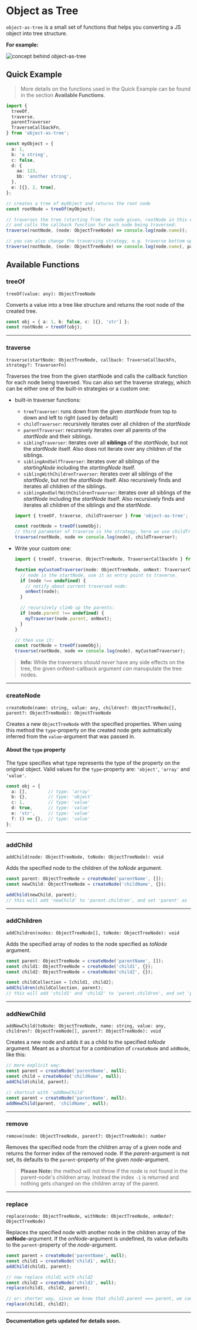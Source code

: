 # Object as Tree

`object-as-tree` is a small set of functions that helps you converting a JS object into tree structure.

**For example:**

![concept behind object-as-tree](https://gitlab.centigrade.de/julian.lang/object-tree/blob/6e771d0bf92c433cd59f50d966ea2af4d7c95fd8/docs/object-as-tree.jpg)

## Quick Example

> More details on the functions used in the Quick Example can be found in the section **Available Functions**.

```ts
import {
  treeOf,
  traverse,
  parentTraverser
  TraverseCallbackFn,
} from 'object-as-tree';

const myObject = {
  a: 1,
  b: 'a string',
  c: false,
  d: {
    aa: 123,
    bb: 'another string',
  },
  e: [{}, 2, true],
};

// creates a tree of myObject and returns the root node
const rootNode = treeOf(myObject);

// traverses the tree (starting from the node given, rootNode in this example)
// and calls the callback function for each node being traversed:
traverse(rootNode, (node: ObjectTreeNode) => console.log(node.name));

// you can also change the traversing strategy, e.g. traverse bottom up:
traverse(rootNode, (node: ObjectTreeNode) => console.log(node.name), parentTraverser);
```

## Available Functions

### treeOf

`treeOf(value: any): ObjectTreeNode`

Converts a value into a tree like structure and returns the root node of the created tree.

```ts
const obj = { a: 1, b: false, c: [{}, 'str'] };
const rootNode = treeOf(obj);
```

---

### traverse

`traverse(startNode: ObjectTreeNode, callback: TraverseCallbackFn, strategy?: TraverserFn)`

Traverses the tree from the given startNode and calls the callback function for each node being traversed. You can also set the traverse strategy, which can be either one of the built-in strategies or a custom one:

- built-in traverser functions:

  - `treeTraverser`: runs down from the given _startNode_ from top to down and left to right (used by default)
  - `childTraverser`: recursively iterates over all children of the _startNode_
  - `parentTraverser`: recursively iterates over all parents of the _startNode_ and their siblings.
  - `siblingTraverser`: iterates over all **siblings** of the _startNode_, but not the _startNode_ itself.
    Also does not iterate over any children of the siblings.
  - `siblingAndSelfTraverser`: iterates over all siblings of the _startingNode_ including the _startingNode_ itself.
  - `siblingWithChildrenTraverser`: iterates over all siblings of the _startNode_, but not the _startNode_ itself. Also recursively finds and iterates all children of the siblings.
  - `siblingAndSelfWithChildrenTraverser`: iterates over all siblings of the _startNode_ including the _startNode_ itself. Also recursively finds and iterates all children of the siblings and the _startNode_.

  ```ts
  import { treeOf, traverse, childTraverser } from 'object-as-tree';

  const rootNode = treeOf(someObj);
  // third parameter of traverse is the strategy, here we use childTraverser:
  traverse(rootNode, node => console.log(node), childTraverser);
  ```

- Write your custom one:

  ```ts
  import { treeOf, traverse, ObjectTreeNode, TraverserCallbackFn } from 'object-as-tree';

  function myCustomTraverser(node: ObjectTreeNode, onNext: TraverserCallbackFn): void {
    // node is the startNode, use it as entry point to traverse.
    if (node !== undefined) {
      // notify about current traversed node:
      onNext(node);
    }

    // recursively climb up the parents:
    if (node.parent !== undefined) {
      myTraverser(node.parent, onNext);
    }
  }

  // then use it:
  const rootNode = treeOf(someObj);
  traverse(rootNode, node => console.log(node), myCustomTraverser);
  ```

> **Info:** While the traversers _should never_ have any side effects on the tree, the given onNext-callback argument _can_ manupulate the tree nodes.

---

### createNode

`createNode(name: string, value: any, children?: ObjectTreeNode[], parent?: ObjectTreeNode): ObjectTreeNode`

Creates a new `ObjectTreeNode` with the specified properties. When using this method the `type`-property on the created node gets autmatically inferred from the `value`-argument that was passed in.

#### About the `type` property

The type specifies what type represents the type of the property on the original object. Valid values for the `type`-property are: `'object'`, `'array'` and `'value'`.

```ts
const obj = {
  a: [],        // type: 'array'
  b: {},        // type: 'object'
  c: 1,         // type: 'value'
  d: true,      // type: 'value'
  e: 'str',     // type: 'value'
  f: () => {},  // type: 'value'
};
```

---

### addChild

`addChild(node: ObjectTreeNode, toNode: ObjectTreeNode): void`

Adds the specified node to the children of the _toNode_ argument.

```ts
const parent: ObjectTreeNode = createNode('parentName', []);
const newChild: ObjectTreeNode = createNode('childName', {});

addChild(newChild, parent);
// this will add 'newChild' to 'parent.children', and set 'parent' as 'newChild.parent'
```
---

### addChildren

`addChildren(nodes: ObjectTreeNode[], toNode: ObjectTreeNode): void`

Adds the specified array of nodes to the node specified as _toNode_ argument.

```ts
const parent: ObjectTreeNode = createNode('parentName', []);
const child1: ObjectTreeNode = createNode('child1', {});
const child2: ObjectTreeNode = createNode('child2', {});

const childCollection = [child1, child2];
addChildren(childCollection, parent);
// this will add 'child1' and 'child2' to 'parent.children', and set 'parent' on both of these child nodes to the 'parent' node
```

---

### addNewChild

`addNewChild(toNode: ObjectTreeNode, name: string, value: any, children?: ObjectTreeNode[], parent?: ObjectTreeNode): void`

Creates a new node and adds it as a child to the specified _toNode_ argument. Meant as a shortcut for a combination of `createNode` and `addNode`, like this:

```ts
// more explicit way:
const parent = createNode('parentName', null);
const child = createNode('childName', null);
addChild(child, parent);

// shortcut with 'addNewChild'
const parent = createNode('parentName', null);
addNewChild(parent, 'childName', null);
```

---

### remove

`remove(node: ObjectTreeNode, parent?: ObjectTreeNode): number`

Removes the specified node from the children array of a given node and returns the former index of the removed node. If the *parent*-argument is not set, its defaults to the `parent`-property of the given *node*-argument.

> **Please Note:** the method will not throw if the node is not found in the parent-node's children array. Instead the index `-1` is returned and nothing gets changed on the children array of the parent.

---

### replace

`replace(node: ObjectTreeNode, withNode: ObjectTreeNode, onNode?: ObjectTreeNode)`

Replaces the specified node with another node in the children array of the **onNode**-argument. If the *onNode*-argument is undefined, its value defaults to the `parent`-property of the *node*-argument.

```ts
const parent = createNode('parentName', null);
const child1 = createNode('child1', null);
addChild(child1, parent);

// now replace child1 with child2
const child2 = createNode('child2', null);
replace(child1, child2, parent);

// or: shorter way, since we know that child1.parent === parent, we can omit the third argument:
replace(child1, child2);
```

---

**Documentation gets updated for details soon.**
